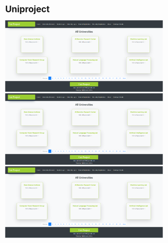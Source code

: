# Uniproject

<img src="Screenshot%202025-05-19%20123943.png" alt="Screenshot" width="600">

<img src="Screenshot%202025-05-19%20123943.png" alt="Screenshot" width="600">

<img src="Screenshot%202025-05-19%20123943.png" alt="Screenshot" width="600">
